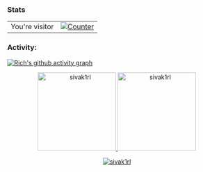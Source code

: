 ### Stats

<table>
  <tr>
    <td>You're visitor</td>
    <td><a href="https://github.com/sivak1rl"><img src="https://profile-counter.glitch.me/sivak1rl/count.svg" alt="Counter" /></a></td>
  </tr>
</table>
<h3 align="left">Activity:</h3>

[![Rich's github activity graph](https://github-readme-activity-graph.vercel.app/graph?username=sivak1rl&bg_color=100f0f&color=4c5e9e&line=4c569e&point=403e41&area=true&hide_border=true)](https://github.com/ashutosh00710/github-readme-activity-graph)

<div align="center">
  <a href="https://github.com/sivak1rl">
    <img height="180em" src="https://github-readme-stats.vercel.app/api/top-langs?username=sivak1rl&show_icons=true&locale=en&layout=compact&theme=tokyonight" alt="sivak1rl"/>
    <img height="180em" src="https://github-readme-stats.vercel.app/api?username=sivak1rl&show_icons=true&locale=en&layout=compact&theme=tokyonight" alt="sivak1rl"/>
  </a>
</div>
<p align="center">
  <a href="https://github.com/sivak1rl">
    <img src="https://github-readme-streak-stats.herokuapp.com/?user=sivak1rl&&theme=tokyonight" alt="sivak1rl" />
  </a>
</p>
